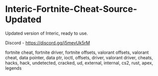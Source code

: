 # Interic-Fortnite-Cheat-Source-Updated

Updated version of Interic, ready to use.

Discord - https://discord.gg/j5mevUk5rM

fortnite cheat, fortnite driver, fortnite offsets, valorant offsets, valorant cheat, data pointer, data ptr, ioctl, offsets, driver, valorant driver, cheats, hacks, hack, undetected, cracked, ud, external, internal, cs2, rust, apex, legends
